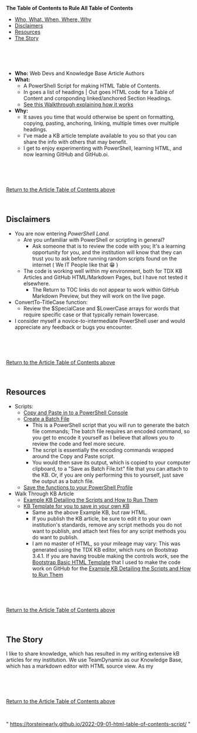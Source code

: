 
<div><strong>The Table of Contents to Rule All Table of Contents<a id="TOC" name="TOC"></a></strong></div>
<ul>
<li><a href="#Who,What,When,Where,2">Who, What, When, Where, Why</a></li>
<li><a href="#Disclaimers3">Disclaimers</a></li>
<li><a href="#Resources4">Resources</a></li>
<li><a href="#TheStory5">The Story</a></li>

</ul>
<br><br><br>


- **Who:** Web Devs and Knowledge Base Article Authors
- **What:** 
  - A PowerShell Script for making HTML Table of Contents.
  - In goes a list of headings | Out goes HTML code for a Table of Content and coroponding linked/anchored Section Headings. 
  - [See this Walkthrough explaining how it works](/assets/posts/html_toc/script_kb_example)
- **Why:** 
  - It saves you time that would otherwise be spent on formatting, copying, pasting, anchoring, linking, multiple times over multiple headings. 
  - I've made a KB article template available to you so that you can share the info with others that may benefit.
  - I get to enjoy experimenting with PowerShell, learning HTML, and now learning GitHub and GitHub.oi. 
          
          
<br><br><br>
            
<p><a href="#TOC">Return to the Article Table of Contents above</a>
          
<p>&nbsp; </p><h2>Disclaimers<a id="Disclaimers3" name="Disclaimers3"></a></h2></p>

- You are now entering *PowerShell Land.* 
  - Are you unfamiliar with PowerShell or scripting in general?
    - Ask someone that is to review the code with you; It's a learning opportunity for you, and the institution will know that they can trust you to ask before running random scripts found on the internet ( We IT People like that 😁 )  
  - The code is working well within my environment, both for TDX KB Articles and GitHub HTML/Markdown Pages, but I have not tested it elsewhere.
    - The Return to TOC links do not appear to work within GitHub Markdown Preview, but they will work on the live page.
- ConvertTo-TitleCase function:
  - Review the $SpecialCase and $LowerCase arrays for words that require specific case or that typically remain lowercase.
- I consider myself a novice-to-intermediate PowerShell user and would appreciate any feedback or bugs you encounter.



<br><br><br>
<p><a href="#TOC">Return to the Article Table of Contents above</a>
          
          
<p>&nbsp; </p><h2>Resources<a id="Resources4" name="Resources4"></a></h2></p>

- Scripts:
  - [Copy and Paste in to a PowerShell Console ](/assets/posts/html_toc/copy_and_paste)
  - [Create a Batch File](/assets/posts/html_toc/save_as_batch_file)
    - This is a PowerShell script that you will run to generate the batch file commands; The batch file requires an encoded command, so you get to encode it yourself as I believe that allows you to review the code and feel more secure. 
    - The script is essentially the encoding commands wrapped around the Copy and Paste script.
    - You would then save its output, which is copied to your computer clipboard, to a "Save as Batch File.txt" file that you can attach to the KB. Or, if you are only performing this to yourself, just save the output as a batch file.
  - [Save the functions to your PowerShell Profile](/assets/posts/html_toc/save_to_psprofile)
- Walk Through KB Article
  - [Example KB Detailing the Scripts and How to Run Them](/assets/posts/html_toc/script_kb_example)
  - [KB Template for you to save in your own KB](/assets/posts/html_toc/kb_html_template)
    - Same as the above Example KB, but raw HTML.
    - If you publish the KB article, be sure to edit it to your own institution's standards, remove any script methods you do not want to publish, and attach text files for any script methods you do want to publish.
    - I am no master of HTML, so your mileage may vary: This was generated using the TDX KB editor, which runs on Bootstrap 3.4.1. If you are having trouble making the controls work, see the [Bootstrap Basic HTML Template](https://getbootstrap.com/docs/3.4/getting-started/#template) that I used to make the code work on GitHub for the [Example KB Detailing the Scripts and How to Run Them](/assets/posts/html_toc/script_kb_example)

<br><br><br>
<p><a href="#TOC">Return to the Article Table of Contents above</a>
          
<p>&nbsp; </p><h2>The Story<a id="TheStory5" name="TheStory5"></a></h2></p>


I like to share knowledge, which has resulted in my writing extensive kB articles for my institution. We use TeamDynamix as our Knowledge Base, which has a markdown editor with HTML source view. As my 





<br><br><br>
<p><a href="#TOC">Return to the Article Table of Contents above</a>
<p>&nbsp; </p>











" https://torsteinearly.github.io/2022-09-01-html-table-of-contents-script/ "



